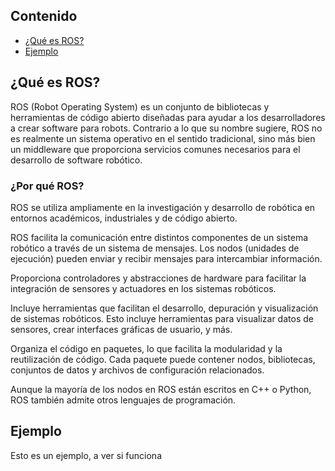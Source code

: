 ## Contenido

- [¿Qué es ROS?](#qué-es-ros)
- [Ejemplo](##Ejemplo)

## ¿Qué es ROS?

ROS (Robot Operating System) es un conjunto de bibliotecas y herramientas de código abierto diseñadas para ayudar a los desarrolladores a crear software para robots. Contrario a lo que su nombre sugiere, ROS no es realmente un sistema operativo en el sentido tradicional, sino más bien un middleware que proporciona servicios comunes necesarios para el desarrollo de software robótico.
### ¿Por qué ROS?
ROS se utiliza ampliamente en la investigación y desarrollo de robótica en entornos académicos, industriales y de código abierto.

ROS facilita la comunicación entre distintos componentes de un sistema robótico a través de un sistema de mensajes. Los nodos (unidades de ejecución) pueden enviar y recibir mensajes para intercambiar información.

Proporciona controladores y abstracciones de hardware para facilitar la integración de sensores y actuadores en los sistemas robóticos.

Incluye herramientas que facilitan el desarrollo, depuración y visualización de sistemas robóticos. Esto incluye herramientas para visualizar datos de sensores, crear interfaces gráficas de usuario, y más.

Organiza el código en paquetes, lo que facilita la modularidad y la reutilización de código. Cada paquete puede contener nodos, bibliotecas, conjuntos de datos y archivos de configuración relacionados.

Aunque la mayoría de los nodos en ROS están escritos en C++ o Python, ROS también admite otros lenguajes de programación.

## Ejemplo

Esto es un ejemplo, a ver si funciona
